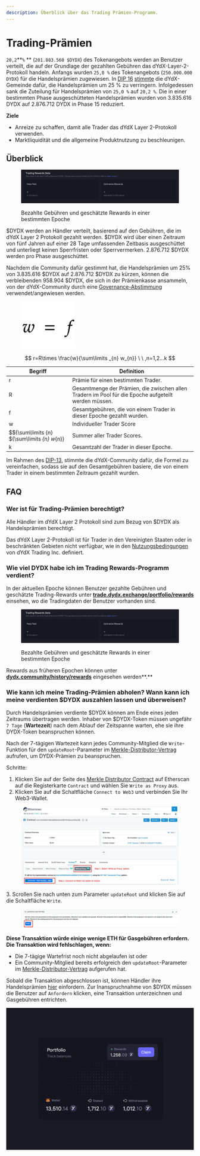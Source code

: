 ```yaml
---
description: Überblick über das Trading Prämien-Programm.
---
```


# Trading-Prämien

`20,2`**`%` ** (`201.883.560 $DYDX`) des Tokenangebots werden an Benutzer verteilt, die auf der Grundlage der gezahlten Gebühren das dYdX-Layer-2-Protokoll handeln. Anfangs wurden `25,0 %` des Tokenangebots (`250.000.000 DYDX`) für die Handelsprämien zugewiesen. In [DIP 16](https://github.com/dydxfoundation/dip/blob/master/content/dips/DIP-16.md) [stimmte](https://dydx.community/dashboard/proposal/8) die dYdX-Gemeinde dafür, die Handelsprämien um 25 % zu verringern. Infolgedessen sank die Zuteilung für Handelsprämien von `25,0 %` auf `20,2 %`. Die in einer bestimmten Phase ausgeschütteten Handelsprämien wurden von 3.835.616 DYDX auf 2.876.712 DYDX in Phase 15 reduziert.

**Ziele**

* Anreize zu schaffen, damit alle Trader das dYdX Layer 2-Protokoll verwenden.
* Marktliquidität und die allgemeine Produktnutzung zu beschleunigen.

## **Überblick**

<figure><img src="../.gitbook/assets/1-fees-paid-estimated-rewards.png" alt=""><figcaption><p>Bezahlte Gebühren und geschätzte Rewards in einer bestimmten Epoche</p></figcaption></figure>

$DYDX werden an Händler verteilt, basierend auf den Gebühren, die im dYdX Layer 2 Protokoll gezahlt werden. $DYDX wird über einen Zeitraum von fünf Jahren auf einer 28 Tage umfassenden Zeitbasis ausgeschüttet und unterliegt keinen Sperrfristen oder Sperrvermerken. 2.876.712 $DYDX werden pro Phase ausgeschüttet.

Nachdem die Community dafür gestimmt hat, die Handelsprämien um 25% von 3.835.616 $DYDX auf 2.876.712 $DYDX zu kürzen, können die verbleibenden 958.904 $DYDX, die sich in der Prämienkasse ansammeln, von der dYdX-Community durch eine [Governance-Abstimmung](https://docs.dydx.community/dydx-governance/voting-and-governance/governance-parameters) verwendet/angewiesen werden.

<figure><img src="../.gitbook/assets/1-trading-rewards-formula-new.png" alt=""><figcaption></figcaption></figure>

$$ r=R\times \frac{w}{\sum\limits _{n} w_{n}} \ \ ,n=1,2...k $$

| Begriff | Definition |
| ---------------------------- | ----------------------------------------------------------------------- |
| r | Prämie für einen bestimmten Trader. |
| R | Gesamtmenge der Prämien, die zwischen allen Tradern im Pool für die Epoche aufgeteilt werden müssen. |
| f | Gesamtgebühren, die von einem Trader in dieser Epoche gezahlt wurden. |
| w | Individueller Trader Score |
| $${\sum\limits {n} ${\sum\limits _{n} w_{n}} | Summer aller Trader Scores. |
| k | Gesamtzahl der Trader in dieser Epoche. |

Im Rahmen des [DIP-13](https://github.com/dydxfoundation/dip/blob/master/content/dips/DIP-13.md), stimmte die dYdX-Community dafür, die Formel zu vereinfachen, sodass sie auf den Gesamtgebühren basiere, die von einem Trader in einem bestimmten Zeitraum gezahlt wurden.

## FAQ

### Wer ist für Trading-Prämien berechtigt?

Alle Händler im dYdX Layer 2 Protokoll sind zum Bezug von $DYDX als Handelsprämien berechtigt.

Das dYdX Layer 2-Protokoll ist für Trader in den Vereinigten Staaten oder in beschränkten Gebieten nicht verfügbar, wie in den [Nutzungsbedingungen](https://dydx.exchange/terms) von dYdX Trading Inc. definiert.

### Wie viel DYDX habe ich im Trading Rewards-Programm verdient?

In der aktuellen Epoche können Benutzer gezahlte Gebühren und geschätzte Trading-Rewards unter [**trade.dydx.exchange/portfolio/rewards**](https://trade.dydx.exchange/portfolio/rewards) einsehen, wo die Tradingdaten der Benutzer vorhanden sind.

<figure><img src="../.gitbook/assets/1-fees-paid-estimated-rewards.png" alt=""><figcaption><p>Bezahlte Gebühren und geschätzte Rewards in einer bestimmten Epoche</p></figcaption></figure>

Rewards aus früheren Epochen können unter [**dydx.community/history/rewards**](https://dydx.community/history/rewards) eingesehen werden**.**

### Wie kann ich meine Trading-Prämien abholen? Wann kann ich meine verdienten $DYDX auszahlen lassen und überweisen?

Durch Handelsprämien verdiente $DYDX können am Ende eines jeden Zeitraums übertragen werden. Inhaber von $DYDX-Token müssen ungefähr `7 Tage` (**Wartezeit**) nach dem Ablauf der Zeitspanne warten, ehe sie ihre DYDX-Token beanspruchen können.

Nach der 7-tägigen Wartezeit kann jedes Community-Mitglied die `Write`-Funktion für den `updateRoot`-Parameter im [Merkle-Distributor-Vertrag](https://etherscan.io/address/0x01d3348601968ab85b4bb028979006eac235a588#writeProxyContract) aufrufen, um DYDX-Prämien zu beanspruchen.

Schritte:

1. Klicken Sie auf der Seite des [Merkle Distributor Contract](https://etherscan.io/address/0x01d3348601968ab85b4bb028979006eac235a588#writeProxyContract) auf Etherscan auf die Registerkarte `Contract` und wählen Sie `Write as Proxy` aus.
2. Klicken Sie auf die Schaltfläche `Connect to Web3` und verbinden Sie Ihr Web3-Wallet.

<figure><img src="../.gitbook/assets/merkle-distributor-contract.jpeg" alt=""><figcaption></figcaption></figure>

3\. Scrollen Sie nach unten zum Parameter `updateRoot` und klicken Sie auf die Schaltfläche `Write`.

<figure><img src="../.gitbook/assets/updateRoot-claiming.jpeg" alt=""><figcaption></figcaption></figure>

**Diese Transaktion würde einige wenige ETH für Gasgebühren erfordern. Die Transaktion wird fehlschlagen, wenn:**

* Die 7-tägige Wartefrist noch nicht abgelaufen ist oder
* Ein Community-Mitglied bereits erfolgreich den `updateRoot`-Parameter im [Merkle-Distributor-Vertrag](https://etherscan.io/address/0x01d3348601968ab85b4bb028979006eac235a588#writeProxyContract) aufgerufen hat.

Sobald die Transaktion abgeschlossen ist, können Händler ihre Handelsprämien [hier](https://dydx.community/dashboard) einfordern. Zur Inanspruchnahme von $DYDX müssen die Benutzer auf `Anfordern` klicken, eine Transaktion unterzeichnen und Gasgebühren entrichten.

![Portfolio-Übersicht der Rewards](../.gitbook/assets/1-portfolio-overview-rewards.png)
